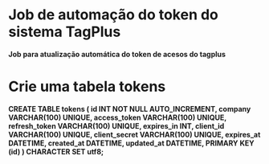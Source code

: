 <h1><strong>Job de automação do token do sistema TagPlus<strong></h1>
<p> Job para atualização automática do token de acesos do tagplus </p>

# Crie uma tabela tokens
CREATE TABLE tokens (
    id INT NOT NULL AUTO_INCREMENT,
    company VARCHAR(100) UNIQUE,
    access_token VARCHAR(100) UNIQUE,
    refresh_token VARCHAR(100) UNIQUE,
    expires_in INT,
    client_id VARCHAR(100) UNIQUE,
    client_secret VARCHAR(100) UNIQUE,
    expires_at DATETIME,
    created_at DATETIME,
    updated_at DATETIME,
    PRIMARY KEY (id)
) CHARACTER SET utf8;